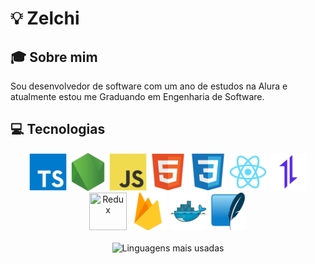 # 💡 Zelchi

## 🎓 Sobre mim

Sou desenvolvedor de software com um ano de estudos na Alura e atualmente estou me Graduando em Engenharia de Software.

## 💻 Tecnologias

<div align="center">
<div align="center">
  <img title="TypeScript" height="60" width="60" src="https://raw.githubusercontent.com/devicons/devicon/master/icons/typescript/typescript-original.svg">
  <img title="Node.js" height="60" width="60" src="https://raw.githubusercontent.com/devicons/devicon/master/icons/nodejs/nodejs-original.svg">
  <img title="JavaScript" height="60" width="60" src="https://raw.githubusercontent.com/devicons/devicon/master/icons/javascript/javascript-original.svg">
  <img title="HTML5" height="60" width="60" src="https://raw.githubusercontent.com/devicons/devicon/master/icons/html5/html5-original.svg">
  <img title="CSS3" height="60" width="60" src="https://raw.githubusercontent.com/devicons/devicon/master/icons/css3/css3-original.svg">
  <img title="React" height="60" width="60" src="https://raw.githubusercontent.com/devicons/devicon/master/icons/react/react-original.svg">
  <img title="Axios" height="60" width="60" src="https://raw.githubusercontent.com/devicons/devicon/master/icons/axios/axios-plain.svg">
</div>
<div align="center">
  <img title="Redux" height="60" width="60" src="https://cdn.jsdelivr.net/gh/devicons/devicon@latest/icons/redux/redux-original.svg" />
  <img alt="Firebase" height="60" width="60" src="https://raw.githubusercontent.com/devicons/devicon/master/icons/firebase/firebase-original.svg">
  <img alt="Docker" height="60" width="60" src="https://raw.githubusercontent.com/devicons/devicon/master/icons/docker/docker-original.svg">
  <img alt="SQLite" height="60" width="60" src="https://raw.githubusercontent.com/devicons/devicon/master/icons/sqlite/sqlite-original.svg">
</div>
  
</br>

<div align="center">
  <img src="https://github-readme-stats.vercel.app/api/top-langs?username=Zelchi&locale=en&hide_title=false&layout=compact&card_width=320&langs_count=6&theme=tokyonight&hide_border=false" height="150" alt="Linguagens mais usadas" />
</div>

</div>
